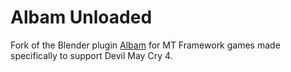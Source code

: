 # Albam Unloaded
Fork of the Blender plugin [Albam](https://github.com/Brachi/albam) for MT Framework games made specifically to support Devil May Cry 4.
